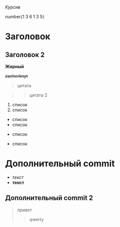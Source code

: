 *Курсив*

number{1 3 6 1 3 5}

# Заголовок 
## Заголовок 2 

**Жирный**

~~zacherknyt~~

>цитата 

>>цитата 2


1. список
2. список



* список
* список
+ список
- список
# Дополнительный commit
* *текст*
* **текст**
## Дополнительный commit 2
> *привет*
>> qwerty

